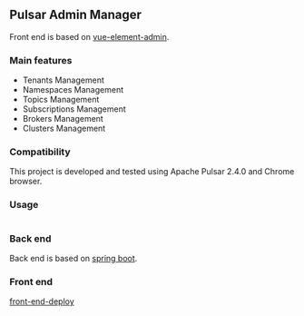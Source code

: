 ## Pulsar Admin Manager

Front end is based on [vue-element-admin](https://panjiachen.github.io/vue-element-admin/#/dashboard).

### Main features

* Tenants Management
* Namespaces Management
* Topics Management
* Subscriptions Management
* Brokers Management
* Clusters Management

### Compatibility
This project is developed and tested using Apache Pulsar 2.4.0 and Chrome browser.

### Usage
```

```

### Back end
Back end is based on [spring boot](https://github.com/spring-projects/spring-boot).


### Front end

[front-end-deploy](https://github.com/streamnative/pulsar-manager/blob/master/front-end/README.md)

